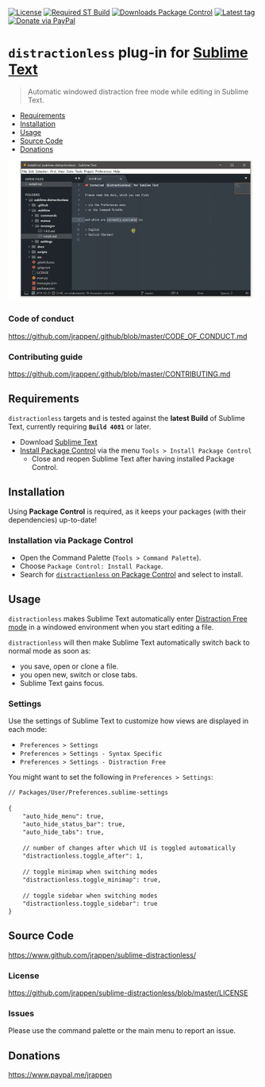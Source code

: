 [![License](https://img.shields.io/github/license/jrappen/sublime-distractionless.svg?style=flat-square)](https://github.com/jrappen/sublime-distractionless/blob/master/LICENSE)
[![Required ST Build](https://img.shields.io/badge/ST-4081+-orange.svg?style=flat-square&logo=sublime-text)](https://www.sublimetext.com)
[![Downloads Package Control](https://img.shields.io/packagecontrol/dt/distractionless.svg?style=flat-square)](https://packagecontrol.io/packages/distractionless)
[![Latest tag](https://img.shields.io/github/tag/jrappen/sublime-distractionless.svg?style=flat-square&logo=github)](https://github.com/jrappen/sublime-distractionless/tags)
[![Donate via PayPal](https://img.shields.io/badge/paypal.me-jrappen-009cde.svg?style=flat-square&logo=paypal)](https://www.paypal.me/jrappen)

# `distractionless` plug-in for [Sublime Text](https://www.sublimetext.com)

> Automatic windowed distraction free mode while editing in Sublime Text.

* [Requirements](#requirements)
* [Installation](#installation)
* [Usage](#usage)
* [Source Code](#source-code)
* [Donations](#donations)

![Screencast](./docs/img/screencast.gif)

### Code of conduct

<https://github.com/jrappen/.github/blob/master/CODE_OF_CONDUCT.md>

### Contributing guide

<https://github.com/jrappen/.github/blob/master/CONTRIBUTING.md>

## Requirements

`distractionless` targets and is tested against the **latest Build** of Sublime Text, currently requiring **`Build 4081`** or later.

* Download [Sublime Text](https://www.sublimetext.com)
* [Install Package Control](https://packagecontrol.io/installation) via the menu `Tools > Install Package Control`
    * Close and reopen Sublime Text after having installed Package Control.

## Installation

Using **Package Control** is required, as it keeps your packages (with their dependencies) up-to-date!

### Installation via Package Control

* Open the Command Palette (`Tools > Command Palette`).
* Choose `Package Control: Install Package`.
* Search for [`distractionless` on Package Control](https://packagecontrol.io/packages/distractionless) and select to install.

## Usage

`distractionless` makes Sublime Text automatically enter [Distraction Free mode](https://www.sublimetext.com/docs/distraction_free.html) in a windowed environment when you start editing a file.

`distractionless` will then make Sublime Text automatically switch back to normal mode as soon as:

* you save, open or clone a file.
* you open new, switch or close tabs.
* Sublime Text gains focus.

### Settings

Use the settings of Sublime Text to customize how views are displayed in each mode:

* `Preferences > Settings`
* `Preferences > Settings - Syntax Specific`
* `Preferences > Settings - Distraction Free`

You might want to set the following in `Preferences > Settings`:

```jsonc
// Packages/User/Preferences.sublime-settings

{
    "auto_hide_menu": true,
    "auto_hide_status_bar": true,
    "auto_hide_tabs": true,

    // number of changes after which UI is toggled automatically
    "distractionless.toggle_after": 1,

    // toggle minimap when switching modes
    "distractionless.toggle_minimap": true,

    // toggle sidebar when switching modes
    "distractionless.toggle_sidebar": true
}
```

## Source Code

<https://www.github.com/jrappen/sublime-distractionless/>

### License

<https://github.com/jrappen/sublime-distractionless/blob/master/LICENSE>

### Issues

Please use the command palette or the main menu to report an issue.

## Donations

<https://www.paypal.me/jrappen>
